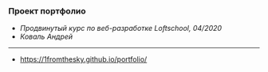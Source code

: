 ### Проект портфолио

* *Продвинутый курс по веб-разработке Loftschool, 04/2020*
* *Коваль Андрей*
***
* https://1fromthesky.github.io/portfolio/